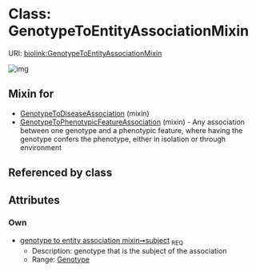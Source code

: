 
# Class: GenotypeToEntityAssociationMixin




URI: [biolink:GenotypeToEntityAssociationMixin](https://w3id.org/biolink/vocab/GenotypeToEntityAssociationMixin)


![img](http://yuml.me/diagram/nofunky;dir:TB/class/[Genotype]<subject%201..1-%20[GenotypeToEntityAssociationMixin],[GenotypeToPhenotypicFeatureAssociation]uses%20-.->[GenotypeToEntityAssociationMixin],[GenotypeToDiseaseAssociation]uses%20-.->[GenotypeToEntityAssociationMixin],[GenotypeToPhenotypicFeatureAssociation],[GenotypeToDiseaseAssociation],[Genotype])

## Mixin for

 * [GenotypeToDiseaseAssociation](GenotypeToDiseaseAssociation.md) (mixin) 
 * [GenotypeToPhenotypicFeatureAssociation](GenotypeToPhenotypicFeatureAssociation.md) (mixin)  - Any association between one genotype and a phenotypic feature, where having the genotype confers the phenotype, either in isolation or through environment

## Referenced by class


## Attributes


### Own

 * [genotype to entity association mixin➞subject](genotype_to_entity_association_mixin_subject.md)  <sub>REQ</sub>
     * Description: genotype that is the subject of the association
     * Range: [Genotype](Genotype.md)
